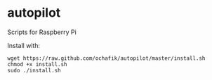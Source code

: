 autopilot
=========

Scripts for Raspberry Pi

Install with:

    wget https://raw.github.com/ochafik/autopilot/master/install.sh
    chmod +x install.sh
    sudo ./install.sh
    
